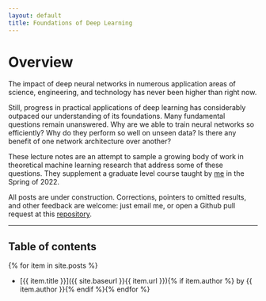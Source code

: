 ```yaml
---
layout: default
title: Foundations of Deep Learning
---
```


# Overview

The impact of deep neural networks in numerous application areas of science, engineering, and technology has never been higher than right now.

Still, progress in practical applications of deep learning has considerably outpaced our understanding of its foundations. Many fundamental questions remain unanswered. Why are we able to train neural networks so efficiently? Why do they perform so well on unseen data? Is there any benefit of one network architecture over another?

These lecture notes are an attempt to sample a growing body of work in theoretical machine learning research that address some of these questions. They supplement a graduate level course taught by [me](https://chinmayhegde.github.io/) in the Spring of 2022.

All posts are under construction. Corrections, pointers to omitted results, and other feedback are welcome: just email me, or open a Github pull request at this [repository](https://github.com/chinmayhegde/fodl).

---

## Table of contents
{% for item in site.posts %}
* [{{ item.title }}]({{ site.baseurl }}{{ item.url }}){% if item.author %} by {{ item.author }}{% endif %}{% endfor %}
